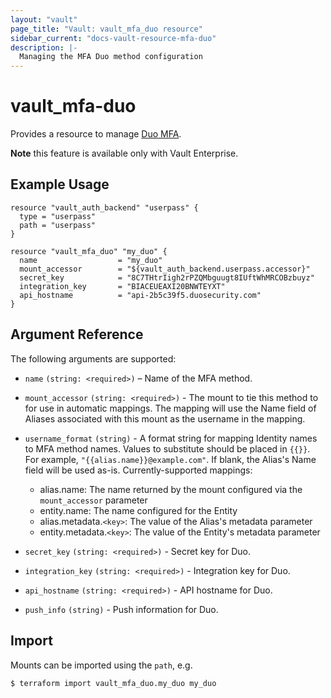 ```yaml
---
layout: "vault"
page_title: "Vault: vault_mfa_duo resource"
sidebar_current: "docs-vault-resource-mfa-duo"
description: |-
  Managing the MFA Duo method configuration
---
```


# vault\_mfa-duo

Provides a resource to manage [Duo MFA](https://www.vaultproject.io/docs/enterprise/mfa/mfa-duo.html).

**Note** this feature is available only with Vault Enterprise.

## Example Usage

```hcl
resource "vault_auth_backend" "userpass" {
  type = "userpass"
  path = "userpass"
}

resource "vault_mfa_duo" "my_duo" {
  name                  = "my_duo"
  mount_accessor        = "${vault_auth_backend.userpass.accessor}"
  secret_key            = "8C7THtrIigh2rPZQMbguugt8IUftWhMRCOBzbuyz"
  integration_key       = "BIACEUEAXI20BNWTEYXT"
  api_hostname          = "api-2b5c39f5.duosecurity.com"
}
```

## Argument Reference

The following arguments are supported:

- `name` `(string: <required>)` – Name of the MFA method.

- `mount_accessor` `(string: <required>)` - The mount to tie this method to for use in automatic mappings. The mapping will use the Name field of Aliases associated with this mount as the username in the mapping.

- `username_format` `(string)` - A format string for mapping Identity names to MFA method names. Values to substitute should be placed in `{{}}`. For example, `"{{alias.name}}@example.com"`. If blank, the Alias's Name field will be used as-is. Currently-supported mappings:
  - alias.name: The name returned by the mount configured via the `mount_accessor` parameter
  - entity.name: The name configured for the Entity
  - alias.metadata.`<key>`: The value of the Alias's metadata parameter
  - entity.metadata.`<key>`: The value of the Entity's metadata parameter

- `secret_key` `(string: <required>)` - Secret key for Duo.

- `integration_key` `(string: <required>)` - Integration key for Duo.

- `api_hostname` `(string: <required>)` - API hostname for Duo.

- `push_info` `(string)` - Push information for Duo.

## Import

Mounts can be imported using the `path`, e.g.

```
$ terraform import vault_mfa_duo.my_duo my_duo
```

